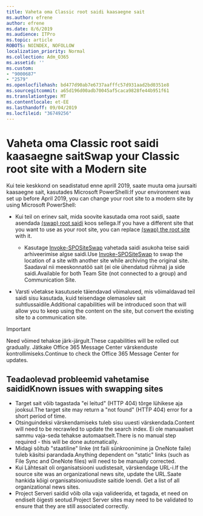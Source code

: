 ```yaml
---
title: Vaheta oma Classic root saidi kaasaegne sait
ms.author: efrene
author: efrene
ms.date: 8/6/2019
ms.audience: ITPro
ms.topic: article
ROBOTS: NOINDEX, NOFOLLOW
localization_priority: Normal
ms.collection: Adm_O365
ms.assetid: ''
ms.custom:
- "9000687"
- "2579"
ms.openlocfilehash: bd477d90ab7e6737aafffc57d931aad2bd0351e8
ms.sourcegitcommit: a65d196d00adb70045af5caca9828fe44b951f61
ms.translationtype: MT
ms.contentlocale: et-EE
ms.lasthandoff: 09/04/2019
ms.locfileid: "36749256"
---
```

# <a name="swap-your-classic-root-site-with-a-modern-site"></a><span data-ttu-id="7678b-102">Vaheta oma Classic root saidi kaasaegne sait</span><span class="sxs-lookup"><span data-stu-id="7678b-102">Swap your Classic root site with a Modern site</span></span>

<span data-ttu-id="7678b-103">Kui teie keskkond on seadistatud enne aprill 2019, saate muuta oma juursaiti kaasaegne sait, kasutades Microsoft PowerShelli:</span><span class="sxs-lookup"><span data-stu-id="7678b-103">If your environment was set up before April 2019, you can change your root site to a modern site by using Microsoft PowerShell:</span></span>

- <span data-ttu-id="7678b-104">Kui teil on erinev sait, mida soovite kasutada oma root saidi, saate asendada [(swap) root saidi](https://docs.microsoft.com/sharepoint/modern-root-site) koos sellega.</span><span class="sxs-lookup"><span data-stu-id="7678b-104">If you have a different site that you want to use as your root site, you can replace [(swap) the root site](https://docs.microsoft.com/sharepoint/modern-root-site) with it.</span></span> 
    - <span data-ttu-id="7678b-105">Kasutage [Invoke-SPOSiteSwap](https://docs.microsoft.com/powershell/module/sharepoint-online/invoke-spositeswap?view=sharepoint-ps) vahetada saidi asukoha teise saidi arhiveerimise algse saidi.</span><span class="sxs-lookup"><span data-stu-id="7678b-105">Use [Invoke-SPOSiteSwap](https://docs.microsoft.com/powershell/module/sharepoint-online/invoke-spositeswap?view=sharepoint-ps) to swap the location of a site with another site while archiving the original site.</span></span> <span data-ttu-id="7678b-106">Saadaval nii meeskonnatöö sait (ei ole ühendatud rühma) ja side saidi.</span><span class="sxs-lookup"><span data-stu-id="7678b-106">Available for both Team Site (not connected to a group) and Communication Site.</span></span> 

- <span data-ttu-id="7678b-107">Varsti võetakse kasutusele täiendavad võimalused, mis võimaldavad teil saidi sisu kasutada, kuid teisendage olemasolev sait suhtlussaidile.</span><span class="sxs-lookup"><span data-stu-id="7678b-107">Additional capabilities will be introduced soon that will allow you to keep using the content on the site, but convert the existing site to a communication site.</span></span> 
>[!Important]
><span data-ttu-id="7678b-108">Need võimed tehakse järk-järgult.</span><span class="sxs-lookup"><span data-stu-id="7678b-108">These capabilities will be rolled out gradually.</span></span> <span data-ttu-id="7678b-109">Jätkake Office 365 Message Center värskenduste kontrollimiseks.</span><span class="sxs-lookup"><span data-stu-id="7678b-109">Continue to check the Office 365 Message Center for updates.</span></span> 

## <a name="known-issues-with-swapping-sites"></a><span data-ttu-id="7678b-110">Teadaolevad probleemid vahetamise saidid</span><span class="sxs-lookup"><span data-stu-id="7678b-110">Known issues with swapping sites</span></span>

- <span data-ttu-id="7678b-111">Target sait võib tagastada "ei leitud" (HTTP 404) tõrge lühikese aja jooksul.</span><span class="sxs-lookup"><span data-stu-id="7678b-111">The target site may return a "not found" (HTTP 404) error for a short period of time.</span></span>
- <span data-ttu-id="7678b-112">Otsinguindeksi värskendamiseks tuleb sisu uuesti värskendada.</span><span class="sxs-lookup"><span data-stu-id="7678b-112">Content will need to be recrawled to update the search index.</span></span> <span data-ttu-id="7678b-113">Ei ole manuaalset sammu vaja-seda tehakse automaatselt.</span><span class="sxs-lookup"><span data-stu-id="7678b-113">There is no manual step required - this will be done automatically.</span></span>
- <span data-ttu-id="7678b-114">Midagi sõltub "staatiline" linke (nt faili sünkroonimine ja OneNote faile) tuleb käsitsi parandada.</span><span class="sxs-lookup"><span data-stu-id="7678b-114">Anything dependent on "static" links (such as File Sync and OneNote files) will need to be manually corrected.</span></span>
- <span data-ttu-id="7678b-115">Kui Lähtesait oli organisatsiooni uudistesait, värskendage URL-i.</span><span class="sxs-lookup"><span data-stu-id="7678b-115">If the source site was an organizational news site, update the URL.</span></span><span data-ttu-id="7678b-116">Saate hankida kõigi organisatsiooniuudiste saitide loendi.</span><span class="sxs-lookup"><span data-stu-id="7678b-116"> Get a list of all organizational news sites.</span></span>
- <span data-ttu-id="7678b-117">Project Serveri saidid võib olla vaja valideerida, et tagada, et need on endiselt õigesti seotud.</span><span class="sxs-lookup"><span data-stu-id="7678b-117">Project Server sites may need to be validated to ensure that they are still associated correctly.</span></span>





